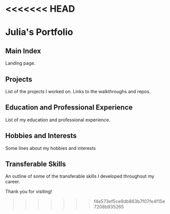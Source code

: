 # <<<<<<< HEAD

# Julia's Portfolio

## Main Index

Landing page.

## Projects

List of the projects I worked on. Links to the walkthroughs and repos.

## Education and Professional Experience

List of my education and professional experience.

## Hobbies and Interests

Some lines about my hobbies and interests

## Transferable Skills

An outline of some of the transferable skills I developed throughout my career.

Thank you for visiting!

> > > > > > > f4e573ef5ce9db863b7f07fe4f15e7208b935265
